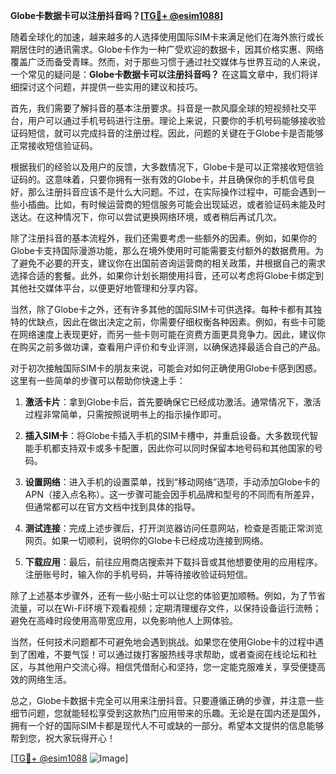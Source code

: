 **Globe卡数据卡可以注册抖音吗？[[TG💪+ @esim1088](https://t.me/s/esim1088)]**

随着全球化的加速，越来越多的人选择使用国际SIM卡来满足他们在海外旅行或长期居住时的通讯需求。Globe卡作为一种广受欢迎的数据卡，因其价格实惠、网络覆盖广泛而备受青睐。然而，对于那些习惯于通过社交媒体与世界互动的人来说，一个常见的疑问是：**Globe卡数据卡可以注册抖音吗？** 在这篇文章中，我们将详细探讨这个问题，并提供一些实用的建议和技巧。

首先，我们需要了解抖音的基本注册要求。抖音是一款风靡全球的短视频社交平台，用户可以通过手机号码进行注册。理论上来说，只要你的手机号码能够接收验证码短信，就可以完成抖音的注册过程。因此，问题的关键在于Globe卡是否能够正常接收短信验证码。

根据我们的经验以及用户的反馈，大多数情况下，Globe卡是可以正常接收短信验证码的。这意味着，只要你拥有一张有效的Globe卡，并且确保你的手机信号良好，那么注册抖音应该不是什么大问题。不过，在实际操作过程中，可能会遇到一些小插曲。比如，有时候运营商的短信服务可能会出现延迟，或者验证码未能及时送达。在这种情况下，你可以尝试更换网络环境，或者稍后再试几次。

除了注册抖音的基本流程外，我们还需要考虑一些额外的因素。例如，如果你的Globe卡支持国际漫游功能，那么在境外使用时可能需要支付额外的数据费用。为了避免不必要的开支，建议你在出国前咨询运营商的相关政策，并根据自己的需求选择合适的套餐。此外，如果你计划长期使用抖音，还可以考虑将Globe卡绑定到其他社交媒体平台，以便更好地管理和分享内容。

当然，除了Globe卡之外，还有许多其他的国际SIM卡可供选择。每种卡都有其独特的优缺点，因此在做出决定之前，你需要仔细权衡各种因素。例如，有些卡可能在网络速度上表现更好，而另一些卡则可能在资费方面更具竞争力。因此，建议你在购买之前多做功课，查看用户评价和专业评测，以确保选择最适合自己的产品。

对于初次接触国际SIM卡的朋友来说，可能会对如何正确使用Globe卡感到困惑。这里有一些简单的步骤可以帮助你快速上手：

1. **激活卡片**：拿到Globe卡后，首先要确保它已经成功激活。通常情况下，激活过程非常简单，只需按照说明书上的指示操作即可。
   
2. **插入SIM卡**：将Globe卡插入手机的SIM卡槽中，并重启设备。大多数现代智能手机都支持双卡或多卡配置，因此你可以同时保留本地号码和其他国家的号码。

3. **设置网络**：进入手机的设置菜单，找到“移动网络”选项，手动添加Globe卡的APN（接入点名称）。这一步骤可能会因手机品牌和型号的不同而有所差异，但通常都可以在官方文档中找到具体的指导。

4. **测试连接**：完成上述步骤后，打开浏览器访问任意网站，检查是否能正常浏览网页。如果一切顺利，说明你的Globe卡已经成功连接到网络。

5. **下载应用**：最后，前往应用商店搜索并下载抖音或其他想要使用的应用程序。注册账号时，输入你的手机号码，并等待接收验证码短信。

除了上述基本步骤外，还有一些小贴士可以让您的体验更加顺畅。例如，为了节省流量，可以在Wi-Fi环境下观看视频；定期清理缓存文件，以保持设备运行流畅；避免在高峰时段使用高带宽应用，以免影响他人上网体验。

当然，任何技术问题都不可避免地会遇到挑战。如果您在使用Globe卡的过程中遇到了困难，不要气馁！可以通过拨打客服热线寻求帮助，或者查阅在线论坛和社区，与其他用户交流心得。相信凭借耐心和坚持，您一定能克服难关，享受便捷高效的网络生活。

总之，Globe卡数据卡完全可以用来注册抖音。只要遵循正确的步骤，并注意一些细节问题，您就能轻松享受到这款热门应用带来的乐趣。无论是在国内还是国外，拥有一个好的国际SIM卡都是现代人不可或缺的一部分。希望本文提供的信息能够帮到您，祝大家玩得开心！

[[TG💪+ @esim1088](https://t.me/s/esim1088) ![Image](https://i.postimg.cc/4NQfJmqS/Snipaste-2025-05-13-00-14-12.png)]